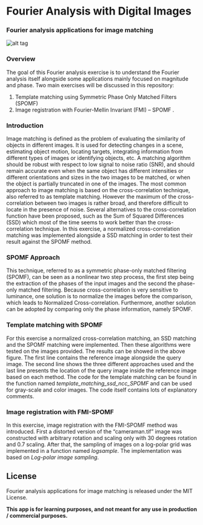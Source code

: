 # Fourier Analysis with Digital Images
### Fourier analysis applications for image matching
![alt tag](https://raw.githubusercontent.com/GKalliatakis/Fourier_Analysis_Digital_Images/master/Fourier_Analysis_with_Digital_Images.png)

### Overview
The goal of this Fourier analysis exercise is to understand the Fourier analysis itself alongside some applications mainly focused on magnitude and phase.
Two main exercises will be discussed in this repository:
1. Template matching using Symmetric Phase Only Matched Filters (SPOMF)
2. Image registration with Fourier-Mellin Invariant (FMI) – SPOMF
.


### Introduction
Image matching is defined as the problem of evaluating the similarity of objects in different images. It is used for detecting changes in a scene, estimating object motion, locating targets, integrating information from different types of images or identifying objects, etc. A matching algorithm should be robust with respect to low signal to noise ratio (SNR), and should remain accurate even when the same object has different intensities or different orientations and sizes in the two images to be matched, or when the object is partially truncated in one of the images.
The most common approach to image matching is based on the cross-correlation technique, also referred to as template matching. However the maximum of the cross-correlation between two images is rather broad, and therefore difficult to locate in the presence of noise.
Several alternatives to the cross-correlation function have been proposed, such as the Sum of Squared Differences (SSD) which most of the time seems to work better than the cross-correlation technique.
In this exercise, a normalized cross-correlation matching was implemented alongside a SSD matching in order to test their result against the SPOMF method.

### SPOMF Approach
This technique, referred to as a symmetric phase-only matched filtering (SPOMF), can be seen as a nonlinear two step process, the first step being the extraction of the phases of the input images and the second the phase-only matched filtering. Because cross-correlation is very sensitive to luminance, one solution is to normalize the images before the comparison, which leads to Normalized Cross-correlation. Furthermore, another solution can be adopted by comparing only the phase information, namely SPOMF. 

### Template matching with SPOMF
For this exercise a normalized cross-correlation matching, an SSD matching and the SPOMF matching were implemented. Then these algorithms were tested on the images provided. The results can be showed in the above figure. The first line contains the reference image alongside the query image. The second line shows the three different approaches used and the last line presents the location of the query image inside the reference image based on each method.
The code for the template matching can be found in the function named *template_matching_ssd_ncc_SPOMF* and can be used for gray-scale and color images. The code itself contains lots of explanatory comments.


### Image registration with FMI-SPOMF
In this exercise, image registration with the FMI-SPOMF method was introduced.
First a distorted version of the “cameraman.tif” image was constructed with arbitrary rotation and scaling only with 30 degrees rotation and 0.7 scaling.
After that, the sampling of images on a log-polar grid was implemented in a function named *logsample*. The implementation was based on *Log-polar image sampling*.

License
----


Fourier analysis applications for image matching is released under the MIT License.




**This app is for learning purposes, and not meant for any use in production / commercial purposes.**

[//]: # (These are reference links used in the body of this note and get stripped out when the markdown processor does its job. There is no need to format nicely because it shouldn't be seen. Thanks SO - http://stackoverflow.com/questions/4823468/store-comments-in-markdown-syntax)


   [dill]: <https://github.com/joemccann/dillinger>
   [git-repo-url]: <https://github.com/joemccann/dillinger.git>
   [john gruber]: <http://daringfireball.net>
   [@thomasfuchs]: <http://twitter.com/thomasfuchs>
   [df1]: <http://daringfireball.net/projects/markdown/>
   [markdown-it]: <https://github.com/markdown-it/markdown-it>
   [Ace Editor]: <http://ace.ajax.org>
   [node.js]: <http://nodejs.org>
   [Twitter Bootstrap]: <http://twitter.github.com/bootstrap/>
   [keymaster.js]: <https://github.com/madrobby/keymaster>
   [jQuery]: <http://jquery.com>
   [@tjholowaychuk]: <http://twitter.com/tjholowaychuk>
   [express]: <http://expressjs.com>
   [AngularJS]: <http://angularjs.org>
   [Gulp]: <http://gulpjs.com>

   [PlDb]: <https://github.com/joemccann/dillinger/tree/master/plugins/dropbox/README.md>
   [PlGh]:  <https://github.com/joemccann/dillinger/tree/master/plugins/github/README.md>
   [PlGd]: <https://github.com/joemccann/dillinger/tree/master/plugins/googledrive/README.md>
   [PlOd]: <https://github.com/joemccann/dillinger/tree/master/plugins/onedrive/README.md>
